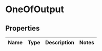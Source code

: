 # OneOfOutput

## Properties
Name | Type | Description | Notes
------------ | ------------- | ------------- | -------------
